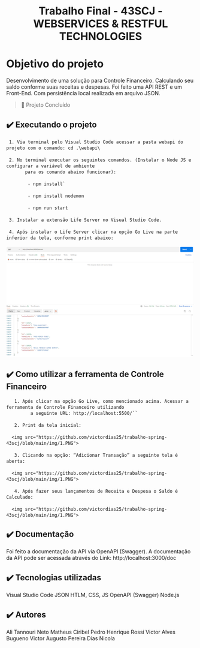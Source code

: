 
# <h1 align="center"> Trabalho Final - 43SCJ - WEBSERVICES & RESTFUL TECHNOLOGIES </h1>

# Objetivo do projeto

Desenvolvimento de uma solução para Controle Financeiro. Calculando seu saldo conforme suas receitas e despesas. Foi feito uma API REST e um Front-End. Com persistência local realizada em arquivo JSON.

> :construction: Projeto Concluído
  
## ✔️ Executando o projeto

     1. Via terminal pelo Visual Studio Code acessar a pasta webapi do projeto com o comando: cd .\webapi\ 

     2. No terminal executar os seguintes comandos. (Instalar o Node JS e configurar a variável de ambiente 
           para os comando abaixo funcionar):

            - npm install`

            - npm install nodemon 

            - npm run start 

     3. Instalar a extensão Life Server no Visual Studio Code. 

     4. Após instalar o Life Server clicar na opção Go Live na parte inferior da tela, conforme print abaixo: 
  
 <img src="https://github.com/victordias25/trabalho-spring-43scj/blob/main/img/1.PNG">
 
 
 ## ✔️ Como utilizar a ferramenta de Controle Financeiro  

       1. Após clicar na opção Go Live, como mencionado acima. Acessar a ferramenta de Controle Financeiro utilizando 
             a seguinte URL: http://localhost:5500/`` 

       2. Print da tela inicial:

      <img src="https://github.com/victordias25/trabalho-spring-43scj/blob/main/img/1.PNG">

       3. Clicando na opção: “Adicionar Transação” a seguinte tela é aberta:

      <img src="https://github.com/victordias25/trabalho-spring-43scj/blob/main/img/1.PNG">

       4. Após fazer seus lançamentos de Receita e Despesa o Saldo é Calculado:

      <img src="https://github.com/victordias25/trabalho-spring-43scj/blob/main/img/1.PNG">


## ✔️ Documentação

 Foi feito a documentação da API via OpenAPI (Swagger). A documentação da API  pode ser acessada através
    do Link: http://localhost:3000/doc

## ✔️ Tecnologias utilizadas

Visual Studio Code
JSON
HTLM, CSS, JS
OpenAPI (Swagger) 
Node.js

## ✔️ Autores

Ali Tannouri Neto
Matheus Ciribel
Pedro Henrique Rossi
Victor Alves Bugueno
Victor Augusto Pereira Dias Nicola
